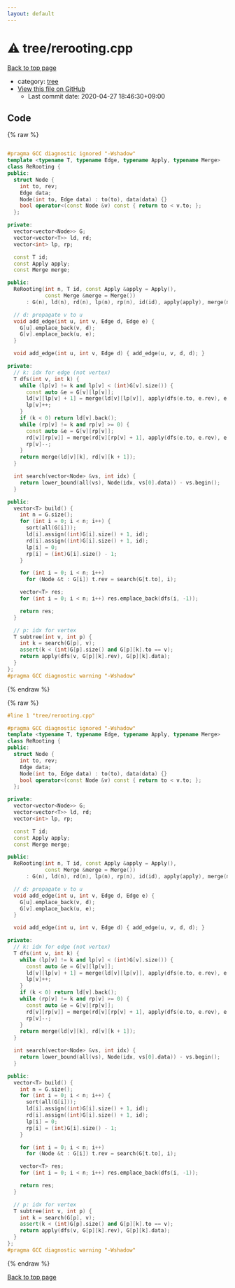 ```yaml
---
layout: default
---
```


<!-- mathjax config similar to math.stackexchange -->
<script type="text/javascript" async
  src="https://cdnjs.cloudflare.com/ajax/libs/mathjax/2.7.5/MathJax.js?config=TeX-MML-AM_CHTML">
</script>
<script type="text/x-mathjax-config">
  MathJax.Hub.Config({
    TeX: { equationNumbers: { autoNumber: "AMS" }},
    tex2jax: {
      inlineMath: [ ['$','$'] ],
      processEscapes: true
    },
    "HTML-CSS": { matchFontHeight: false },
    displayAlign: "left",
    displayIndent: "2em"
  });
</script>

<script type="text/javascript" src="https://cdnjs.cloudflare.com/ajax/libs/jquery/3.4.1/jquery.min.js"></script>
<script src="https://cdn.jsdelivr.net/npm/jquery-balloon-js@1.1.2/jquery.balloon.min.js" integrity="sha256-ZEYs9VrgAeNuPvs15E39OsyOJaIkXEEt10fzxJ20+2I=" crossorigin="anonymous"></script>
<script type="text/javascript" src="../../assets/js/copy-button.js"></script>
<link rel="stylesheet" href="../../assets/css/copy-button.css" />


# :warning: tree/rerooting.cpp

<a href="../../index.html">Back to top page</a>

* category: <a href="../../index.html#c0af77cf8294ff93a5cdb2963ca9f038">tree</a>
* <a href="{{ site.github.repository_url }}/blob/master/tree/rerooting.cpp">View this file on GitHub</a>
    - Last commit date: 2020-04-27 18:46:30+09:00




## Code

<a id="unbundled"></a>
{% raw %}
```cpp

#pragma GCC diagnostic ignored "-Wshadow"
template <typename T, typename Edge, typename Apply, typename Merge>
class ReRooting {
public:
  struct Node {
    int to, rev;
    Edge data;
    Node(int to, Edge data) : to(to), data(data) {}
    bool operator<(const Node &v) const { return to < v.to; };
  };

private:
  vector<vector<Node>> G;
  vector<vector<T>> ld, rd;
  vector<int> lp, rp;

  const T id;
  const Apply apply;
  const Merge merge;

public:
  ReRooting(int n, T id, const Apply &apply = Apply(),
            const Merge &merge = Merge())
      : G(n), ld(n), rd(n), lp(n), rp(n), id(id), apply(apply), merge(merge) {}

  // d: propagate v to u
  void add_edge(int u, int v, Edge d, Edge e) {
    G[u].emplace_back(v, d);
    G[v].emplace_back(u, e);
  }

  void add_edge(int u, int v, Edge d) { add_edge(u, v, d, d); }

private:
  // k: idx for edge (not vertex)
  T dfs(int v, int k) {
    while (lp[v] != k and lp[v] < (int)G[v].size()) {
      const auto &e = G[v][lp[v]];
      ld[v][lp[v] + 1] = merge(ld[v][lp[v]], apply(dfs(e.to, e.rev), e.data));
      lp[v]++;
    }
    if (k < 0) return ld[v].back();
    while (rp[v] != k and rp[v] >= 0) {
      const auto &e = G[v][rp[v]];
      rd[v][rp[v]] = merge(rd[v][rp[v] + 1], apply(dfs(e.to, e.rev), e.data));
      rp[v]--;
    }
    return merge(ld[v][k], rd[v][k + 1]);
  }

  int search(vector<Node> &vs, int idx) {
    return lower_bound(all(vs), Node(idx, vs[0].data)) - vs.begin();
  }

public:
  vector<T> build() {
    int n = G.size();
    for (int i = 0; i < n; i++) {
      sort(all(G[i]));
      ld[i].assign((int)G[i].size() + 1, id);
      rd[i].assign((int)G[i].size() + 1, id);
      lp[i] = 0;
      rp[i] = (int)G[i].size() - 1;
    }

    for (int i = 0; i < n; i++)
      for (Node &t : G[i]) t.rev = search(G[t.to], i);

    vector<T> res;
    for (int i = 0; i < n; i++) res.emplace_back(dfs(i, -1));

    return res;
  }

  // p: idx for vertex
  T subtree(int v, int p) {
    int k = search(G[p], v);
    assert(k < (int)G[p].size() and G[p][k].to == v);
    return apply(dfs(v, G[p][k].rev), G[p][k].data);
  }
};
#pragma GCC diagnostic warning "-Wshadow"

```
{% endraw %}

<a id="bundled"></a>
{% raw %}
```cpp
#line 1 "tree/rerooting.cpp"

#pragma GCC diagnostic ignored "-Wshadow"
template <typename T, typename Edge, typename Apply, typename Merge>
class ReRooting {
public:
  struct Node {
    int to, rev;
    Edge data;
    Node(int to, Edge data) : to(to), data(data) {}
    bool operator<(const Node &v) const { return to < v.to; };
  };

private:
  vector<vector<Node>> G;
  vector<vector<T>> ld, rd;
  vector<int> lp, rp;

  const T id;
  const Apply apply;
  const Merge merge;

public:
  ReRooting(int n, T id, const Apply &apply = Apply(),
            const Merge &merge = Merge())
      : G(n), ld(n), rd(n), lp(n), rp(n), id(id), apply(apply), merge(merge) {}

  // d: propagate v to u
  void add_edge(int u, int v, Edge d, Edge e) {
    G[u].emplace_back(v, d);
    G[v].emplace_back(u, e);
  }

  void add_edge(int u, int v, Edge d) { add_edge(u, v, d, d); }

private:
  // k: idx for edge (not vertex)
  T dfs(int v, int k) {
    while (lp[v] != k and lp[v] < (int)G[v].size()) {
      const auto &e = G[v][lp[v]];
      ld[v][lp[v] + 1] = merge(ld[v][lp[v]], apply(dfs(e.to, e.rev), e.data));
      lp[v]++;
    }
    if (k < 0) return ld[v].back();
    while (rp[v] != k and rp[v] >= 0) {
      const auto &e = G[v][rp[v]];
      rd[v][rp[v]] = merge(rd[v][rp[v] + 1], apply(dfs(e.to, e.rev), e.data));
      rp[v]--;
    }
    return merge(ld[v][k], rd[v][k + 1]);
  }

  int search(vector<Node> &vs, int idx) {
    return lower_bound(all(vs), Node(idx, vs[0].data)) - vs.begin();
  }

public:
  vector<T> build() {
    int n = G.size();
    for (int i = 0; i < n; i++) {
      sort(all(G[i]));
      ld[i].assign((int)G[i].size() + 1, id);
      rd[i].assign((int)G[i].size() + 1, id);
      lp[i] = 0;
      rp[i] = (int)G[i].size() - 1;
    }

    for (int i = 0; i < n; i++)
      for (Node &t : G[i]) t.rev = search(G[t.to], i);

    vector<T> res;
    for (int i = 0; i < n; i++) res.emplace_back(dfs(i, -1));

    return res;
  }

  // p: idx for vertex
  T subtree(int v, int p) {
    int k = search(G[p], v);
    assert(k < (int)G[p].size() and G[p][k].to == v);
    return apply(dfs(v, G[p][k].rev), G[p][k].data);
  }
};
#pragma GCC diagnostic warning "-Wshadow"

```
{% endraw %}

<a href="../../index.html">Back to top page</a>

